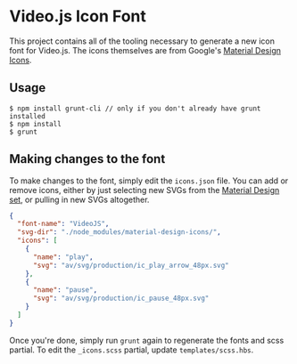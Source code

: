 # Video.js Icon Font

This project contains all of the tooling necessary to generate a new icon font for Video.js. The icons themselves are from
Google's [Material Design Icons](https://github.com/google/material-design-icons).

## Usage

```
$ npm install grunt-cli // only if you don't already have grunt installed
$ npm install
$ grunt
```

## Making changes to the font

To make changes to the font, simply edit the `icons.json` file. You can add or remove icons, either by just selecting new
SVGs from the [Material Design set](https://www.google.com/design/icons/), or pulling in new SVGs altogether.

```json
{
  "font-name": "VideoJS",
  "svg-dir": "./node_modules/material-design-icons/",
  "icons": [
    {
      "name": "play",
      "svg": "av/svg/production/ic_play_arrow_48px.svg"
    },
    {
      "name": "pause",
      "svg": "av/svg/production/ic_pause_48px.svg"
    }
  ]
}
```

Once you're done, simply run `grunt` again to regenerate the fonts and scss partial. To edit the `_icons.scss` partial,
update `templates/scss.hbs`.
